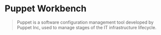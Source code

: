 # Puppet Workbench

> Puppet is a software configuration management tool developed by Puppet Inc, used to manage stages of the IT infrastructure lifecycle.
